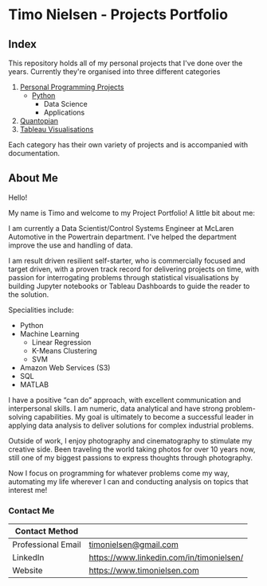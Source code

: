 # Timo Nielsen - Projects Portfolio

## Index

This repository holds all of my personal projects that I've done over the years. Currently they're organised into three different categories

1. [Personal Programming Projects](https://github.com/tnielsen99/Projects/)
    - [Python](https://github.com/tnielsen99/Projects/tree/master/Python)
      - Data Science
      - Applications
2. [Quantopian](https://github.com/tnielsen99/Projects/tree/master/Website%20Dev)
3. [Tableau Visualisations](https://github.com/tnielsen99/Projects/tree/master/Tableau%20Visualisations)

Each category has their own variety of projects and is accompanied with documentation. 

## About Me

Hello! 

My name is Timo and welcome to my Project Portfolio! A little bit about me:

I am currently a Data Scientist/Control Systems Engineer at McLaren Automotive in the Powertrain department. I've helped the department improve the use and handling of data. 

I am result driven resilient self-starter, who is commercially focused and target driven, with a proven track record for delivering projects on time, with passion for interrogating problems through statistical visualisations by building Jupyter notebooks or Tableau Dashboards to guide the reader to the solution.

Specialities include: 
 - Python 
 - Machine Learning
    - Linear Regression
    - K-Means Clustering 
    - SVM
 - Amazon Web Services (S3) 
 - SQL  
 - MATLAB

I have a positive “can do” approach, with excellent communication and interpersonal skills. I am numeric, data analytical and have strong problem-solving capabilities. My goal is ultimately to become a successful leader in applying data analysis to deliver solutions for complex industrial problems.

Outside of work, I enjoy photography and cinematography to stimulate my creative side. Been traveling the world taking photos for over 10 years now, still one of my biggest passions to express thoughts through photography.

Now I focus on programming for whatever problems come my way, automating my life wherever I can and conducting analysis on topics that interest me!


### Contact Me

| Contact Method |  |
| --- | --- |
| Professional Email | timonielsen@gmail.com |
| LinkedIn | https://www.linkedin.com/in/timonielsen/ |
| Website | https://www.timonielsen.com |
